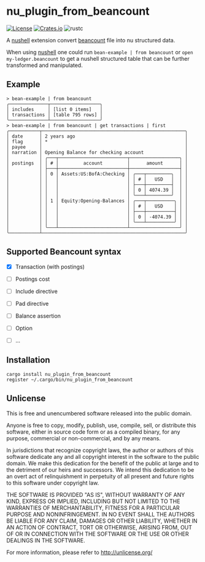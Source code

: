 # nu_plugin_from_beancount

[![License](https://img.shields.io/crates/l/nu_plugin_from_beancount)](#Unlicense)
[![Crates.io](https://img.shields.io/crates/v/nu_plugin_from_beancount)](https://crates.io/crates/nu_plugin_from_beancount)
![rustc](https://img.shields.io/badge/rustc-1.62+-blue?logo=rust)

A [nushell] extension convert [beancount] file into nu structured data.

When using [nushell] one could run `bean-example | from beancount` or `open my-ledger.beancount` to get a nushell structured
table that can be further transformed and manipulated.

[nushell]: https://www.nushell.sh/
[beancount]: https://beancount.github.io/docs/index.html


## Example

```nu
> bean-example | from beancount
╭──────────────┬──────────────────╮
│ includes     │ [list 0 items]   │
│ transactions │ [table 795 rows] │
╰──────────────┴──────────────────╯
> bean-example | from beancount | get transactions | first
╭───────────┬────────────────────────────────────────────────────╮
│ date      │ 2 years ago                                        │
│ flag      │ *                                                  │
│ payee     │                                                    │
│ narration │ Opening Balance for checking account               │
│           │ ╭───┬─────────────────────────┬──────────────────╮ │
│ postings  │ │ # │         account         │      amount      │ │
│           │ ├───┼─────────────────────────┼──────────────────┤ │
│           │ │ 0 │ Assets:US:BofA:Checking │ ╭───┬─────────╮  │ │
│           │ │   │                         │ │ # │   USD   │  │ │
│           │ │   │                         │ ├───┼─────────┤  │ │
│           │ │   │                         │ │ 0 │ 4074.39 │  │ │
│           │ │   │                         │ ╰───┴─────────╯  │ │
│           │ │ 1 │ Equity:Opening-Balances │ ╭───┬──────────╮ │ │
│           │ │   │                         │ │ # │   USD    │ │ │
│           │ │   │                         │ ├───┼──────────┤ │ │
│           │ │   │                         │ │ 0 │ -4074.39 │ │ │
│           │ │   │                         │ ╰───┴──────────╯ │ │
│           │ ╰───┴─────────────────────────┴──────────────────╯ │
╰───────────┴────────────────────────────────────────────────────╯
```


## Supported Beancount syntax

* [X] Transaction (with postings)
* [ ] Postings cost
* [ ] Include directive
* [ ] Pad directive
* [ ] Balance assertion
* [ ] Option
* [ ] ...


## Installation

```nu
cargo install nu_plugin_from_beancount
register ~/.cargo/bin/nu_plugin_from_beancount
```


## Unlicense

This is free and unencumbered software released into the public domain.

Anyone is free to copy, modify, publish, use, compile, sell, or
distribute this software, either in source code form or as a compiled
binary, for any purpose, commercial or non-commercial, and by any
means.

In jurisdictions that recognize copyright laws, the author or authors
of this software dedicate any and all copyright interest in the
software to the public domain. We make this dedication for the benefit
of the public at large and to the detriment of our heirs and
successors. We intend this dedication to be an overt act of
relinquishment in perpetuity of all present and future rights to this
software under copyright law.

THE SOFTWARE IS PROVIDED "AS IS", WITHOUT WARRANTY OF ANY KIND,
EXPRESS OR IMPLIED, INCLUDING BUT NOT LIMITED TO THE WARRANTIES OF
MERCHANTABILITY, FITNESS FOR A PARTICULAR PURPOSE AND NONINFRINGEMENT.
IN NO EVENT SHALL THE AUTHORS BE LIABLE FOR ANY CLAIM, DAMAGES OR
OTHER LIABILITY, WHETHER IN AN ACTION OF CONTRACT, TORT OR OTHERWISE,
ARISING FROM, OUT OF OR IN CONNECTION WITH THE SOFTWARE OR THE USE OR
OTHER DEALINGS IN THE SOFTWARE.

For more information, please refer to <http://unlicense.org/>
